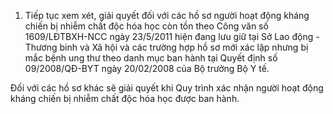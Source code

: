 1. Tiếp tục xem xét, giải quyết đối với các hồ sơ người hoạt động kháng chiến bị nhiễm chất độc hóa học còn tồn theo Công văn số 1609/LĐTBXH-NCC ngày 23/5/2011 hiện đang lưu giữ tại Sở Lao động - Thương binh và Xã hội và các trường hợp hồ sơ mới xác lập nhưng bị mắc bệnh ung thư theo danh mục ban hành tại Quyết định số 09/2008/QĐ-BYT ngày 20/02/2008 của Bộ trưởng Bộ Y tế.

Đối với các hồ sơ khác sẽ giải quyết khi Quy trình xác nhận người hoạt động kháng chiến bị nhiễm chất độc hóa học được ban hành.